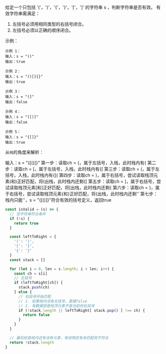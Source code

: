 给定一个只包括 '('，')'，'{'，'}'，'['，']' 的字符串 s ，判断字符串是否有效。 有效字符串需满足：

1. 左括号必须用相同类型的右括号闭合。
2. 左括号必须以正确的顺序闭合。

示例：

```
示例 1：
输入：s = "()"
输出：true

示例 2：
输入：s = "()[]{}"
输出：true

示例 3：
输入：s = "(]"
输出：false

示例 4：
输入：s = "([)]"
输出：false

示例 5：
输入：s = "{[]}"
输出：true
```

从`栈`的角度来解析：

输入：s = "{[()]}" 第一步：读取ch = {，属于左括号，入栈，此时栈内有{ 第二步：读取ch = [，属于左括号，入栈，此时栈内有{[ 第三步：读取ch = (，属于左括号，入栈，此时栈内有{[( 第四步：读取ch = )，属于右括号，尝试读取栈顶元素(和)正好匹配，将(出栈，此时栈内还剩{[ 第五步：读取ch = ]，属于右括号，尝试读取栈顶元素[和]正好匹配，将[出栈，此时栈内还剩{ 第六步：读取ch = }，属于右括号，尝试读取栈顶元素{和}正好匹配，将{出栈，此时栈内还剩'' 第七步：栈内只能''，s = "{[()]}"符合有效的括号定义，返回true

```javascript
const isValid = (s) => {
  // 空字符串符合条件
  if (!s) {
    return true
  }

  const leftToRight = {
    '(': ')',
    '[': ']',
    '{': '}'
  }
  const stack = []

  for (let i = 0, len = s.length; i < len; i++) {
    const ch = s[i]
    // 左括号
    if (leftToRight[ch]) {
      stack.push(ch)
    } else {
      // 右括号开始匹配
      // 1. 如果栈内没有左括号，直接false
      // 2. 有数据但是栈顶元素不是当前的右括号
      if (!stack.length || leftToRight[ stack.pop() ] !== ch) {
        return false
      }
    }
  }

  // 最后检查栈内还有没有元素，有说明还有未匹配则不符合
  return !stack.length
}

```

